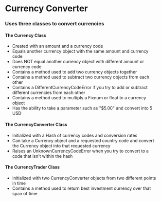 # Currency Converter

### Uses three classes to convert currencies

#### The Currency Class

* Created with an amount and a currency code
* Equals another currency object with the same amount and currency code
* Does NOT equal another currency object with different amount or currency code
* Contains a method used to add two currency objects together
* Contains a method used to subtract two currency objects from each other
* Contains a DifferentCurrencyCodeError if you try to add or subtract different currencies from each other
* Contains a method used to multiply a Fixnum or float to a currency object
* Has the ability to take a parameter such as "$5.00" and convert into 5 USD

#### The CurrencyConverter Class

* Initialized with a Hash of currency codes and conversion rates
* Can take a Currency object and a requested country code and convert the Currency object into that requested currency
* Raises an UnknownCurrencyCodeError when you try to convert to a code that isn't within the hash

#### The CurrencyTrader Class

* Initialized with two CurrencyConverter objects from two different points in time
* Contains a method used to return best investment currency over that span of time
